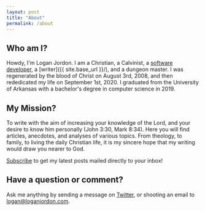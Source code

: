 ```yaml
---
layout: post
title: "About"
permalink: /about
---
```


## Who am I?
Howdy, I'm Logan Jordon. I am a Christian, a Calvinist, a <a href="https://www.fieldagent.net/" target="_blank">software developer</a>, a [writer]({{ site.base_url }}/), and a dungeon master. I was regenerated by the blood of Christ on August 3rd, 2008, and then rededicated my life on September 1st, 2020. I graduated from the University of Arkansas with a bachelor's degree in computer science in 2019.

## My Mission?
To write with the aim of increasing your knowledge of the Lord, and your desire to know him personally (John 3:30, Mark 8:34). Here you will find articles, anecdotes, and analyses of various topics. From theology, to family, to living the daily Christian life, it is my sincere hope that my writing would draw you nearer to God.

<a href="http://eepurl.com/heJUTb" target="_blank">Subscribe</a> to get my latest posts mailed directly to your inbox!

## Have a question or comment?
Ask me anything by sending a message on <a href="https://twitter.com/intent/tweet?screen_name=loganrjordon&ref_src=twsrc%5Etfw">Twitter</a><script async src="https://platform.twitter.com/widgets.js" charset="utf-8"></script>, or shooting an email to logan@loganjordon.com.